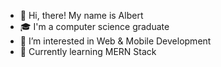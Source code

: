 - 👋 Hi, there! My name is Albert
- 🎓 I'm a computer science graduate
- 👀 I’m interested in Web & Mobile Development
- 📖 Currently learning MERN Stack

<!---
albertyosia/albertyosia is a ✨ special ✨ repository because its `README.md` (this file) appears on your GitHub profile.
You can click the Preview link to take a look at your changes.
--->
